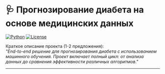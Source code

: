 # 🩺 Прогнозирование диабета на основе медицинских данных

[![Python](https://img.shields.io/badge/Python-3.9%2B-blue)](https://www.python.org/)
[![License](https://img.shields.io/badge/License-MIT-green)](LICENSE)

Краткое описание проекта (1-2 предложения):  
*"End-to-end решение для прогнозирования диабета с использованием машинного обучения. Проект включает полный цикл: от анализа данных до сравнения эффективности различных алгоритмов."*

---
